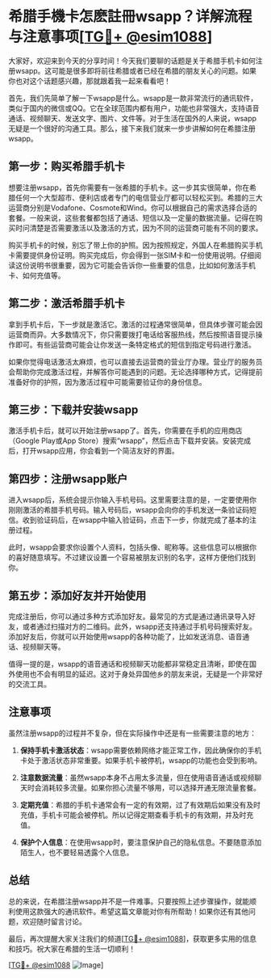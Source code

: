 # 希腊手機卡怎麽註冊wsapp？详解流程与注意事项[[TG💪+ @esim1088](https://t.me/s/esim1088)]

大家好，欢迎来到今天的分享时间！今天我们要聊的话题是关于希腊手机卡如何注册wsapp。这可能是很多即将前往希腊或者已经在希腊的朋友关心的问题。如果你也对这个话题感兴趣，那就跟着我一起来看看吧！

首先，我们先简单了解一下wsapp是什么。wsapp是一款非常流行的通讯软件，类似于国内的微信或QQ。它在全球范围内都有用户，功能也非常强大，支持语音通话、视频聊天、发送文字、图片、文件等。对于生活在国外的人来说，wsapp无疑是一个很好的沟通工具。那么，接下来我们就来一步步讲解如何在希腊注册wsapp。

## 第一步：购买希腊手机卡

想要注册wsapp，首先你需要有一张希腊的手机卡。这一步其实很简单，你在希腊任何一个大型超市、便利店或者专门的电信营业厅都可以轻松买到。希腊的三大运营商分别是Vodafone、Cosmote和Wind。你可以根据自己的需求选择合适的套餐。一般来说，这些套餐都包括了通话、短信以及一定量的数据流量。记得在购买时问清楚是否需要激活以及激活的方式，因为不同的运营商可能有不同的要求。

购买手机卡的时候，别忘了带上你的护照。因为按照规定，外国人在希腊购买手机卡需要提供身份证明。购买完成后，你会得到一张SIM卡和一份使用说明。仔细阅读这份说明书很重要，因为它可能会告诉你一些重要的信息，比如如何激活手机卡、如何充值等。

## 第二步：激活希腊手机卡

拿到手机卡后，下一步就是激活它。激活的过程通常很简单，但具体步骤可能会因运营商而异。大多数情况下，你只需要拨打电话给客服热线，然后按照语音提示操作即可。有些运营商可能会让你发送一条特定格式的短信到指定号码进行激活。

如果你觉得电话激活太麻烦，也可以直接去运营商的营业厅办理。营业厅的服务员会帮助你完成激活过程，并解答你可能遇到的问题。无论选择哪种方式，记得提前准备好你的护照，因为激活过程中可能需要验证你的身份信息。

## 第三步：下载并安装wsapp

激活手机卡后，就可以开始注册wsapp了。首先，你需要在手机的应用商店（Google Play或App Store）搜索“wsapp”，然后点击下载并安装。安装完成后，打开wsapp应用，你会看到一个简洁友好的界面。

## 第四步：注册wsapp账户

进入wsapp后，系统会提示你输入手机号码。这里需要注意的是，一定要使用你刚刚激活的希腊手机号码。输入号码后，wsapp会向你的手机发送一条验证码短信。收到验证码后，在wsapp中输入验证码，点击下一步，你就完成了基本的注册过程。

此时，wsapp会要求你设置个人资料，包括头像、昵称等。这些信息可以根据你的喜好随意填写。不过建议设置一个容易被朋友识别的名字，这样方便他们找到你。

## 第五步：添加好友并开始使用

完成注册后，你可以通过多种方式添加好友。最常见的方式是通过通讯录导入好友，或者通过扫描对方的二维码。此外，wsapp还支持通过手机号码搜索好友。添加好友后，你就可以开始使用wsapp的各种功能了，比如发送消息、语音通话、视频聊天等。

值得一提的是，wsapp的语音通话和视频聊天功能都非常稳定且清晰，即使在国外使用也不会有明显的延迟。这对于身处异国他乡的朋友来说，无疑是一个非常好的交流工具。

## 注意事项

虽然注册wsapp的过程并不复杂，但在实际操作中还是有一些需要注意的地方：

1. **保持手机卡激活状态**：wsapp需要依赖网络才能正常工作，因此确保你的手机卡处于激活状态非常重要。如果手机卡被停机，wsapp的功能也会受到影响。

2. **注意数据流量**：虽然wsapp本身不占用太多流量，但在使用语音通话或视频聊天时会消耗较多流量。如果你担心流量不够用，可以选择开通无限流量套餐。

3. **定期充值**：希腊的手机卡通常会有一定的有效期，过了有效期后如果没有及时充值，手机卡可能会被停机。所以记得定期查看手机卡的有效期，并及时充值。

4. **保护个人信息**：在使用wsapp时，要注意保护自己的隐私信息。不要随意添加陌生人，也不要轻易透露个人信息。

## 总结

总的来说，在希腊注册wsapp并不是一件难事。只要按照上述步骤操作，就能顺利使用这款强大的通讯软件。希望这篇文章能对你有所帮助！如果你还有其他问题，欢迎随时留言讨论。

最后，再次提醒大家关注我们的频道[[TG💪+ @esim1088](https://t.me/s/esim1088)]，获取更多实用的信息和技巧。祝大家在希腊的生活一切顺利！

[[TG💪+ @esim1088](https://t.me/s/esim1088) ![Image](https://i.postimg.cc/4NQfJmqS/Snipaste-2025-05-13-00-14-12.png)]